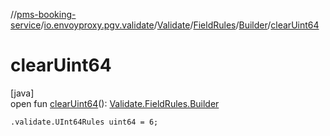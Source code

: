 //[pms-booking-service](../../../../../index.md)/[io.envoyproxy.pgv.validate](../../../index.md)/[Validate](../../index.md)/[FieldRules](../index.md)/[Builder](index.md)/[clearUint64](clear-uint64.md)

# clearUint64

[java]\
open fun [clearUint64](clear-uint64.md)(): [Validate.FieldRules.Builder](index.md)

`.validate.UInt64Rules uint64 = 6;`